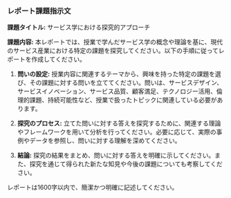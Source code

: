 ### レポート課題指示文

**課題タイトル:** サービス学における探究的アプローチ

**課題内容:** 本レポートでは、授業で学んだサービス学の概念や理論を基に、現代のサービス産業における特定の課題を探究してください。以下の手順に従ってレポートを作成してください。

1. **問いの設定:** 授業内容に関連するテーマから、興味を持った特定の課題を選び、その課題に対する問いを立ててください。問いは、サービスデザイン、サービスイノベーション、サービス品質、顧客満足、テクノロジー活用、倫理的課題、持続可能性など、授業で扱ったトピックに関連している必要があります。

2. **探究のプロセス:** 立てた問いに対する答えを探究するために、関連する理論やフレームワークを用いて分析を行ってください。必要に応じて、実際の事例やデータを参照し、問いに対する理解を深めてください。

3. **結論:** 探究の結果をまとめ、問いに対する答えを明確に示してください。また、探究を通じて得られた新たな知見や今後の課題についても考察してください。

レポートは1600字以内で、簡潔かつ明確に記述してください。